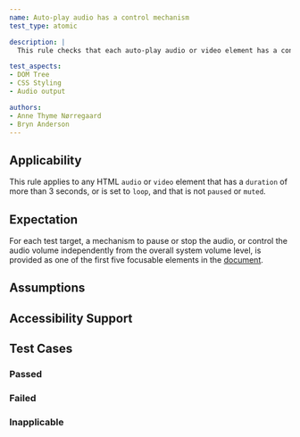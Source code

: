 ```yaml
---
name: Auto-play audio has a control mechanism
test_type: atomic

description: |
  This rule checks that each auto-play audio or video element has a control mechanism.

test_aspects:
- DOM Tree
- CSS Styling
- Audio output

authors:
- Anne Thyme Nørregaard
- Bryn Anderson
---
```


## Applicability

This rule applies to any HTML `audio` or `video` element that has a `duration` of more than 3 seconds, or is set to `loop`, and that is not `paused` or `muted`. 

## Expectation

For each test target, a mechanism to pause or stop the audio, or control the audio volume independently from the overall system volume level, is provided as one of the first five focusable elements in the [document](#https://www.w3.org/TR/dom/#concept-document).

## Assumptions

## Accessibility Support

## Test Cases

### Passed

### Failed

### Inapplicable
